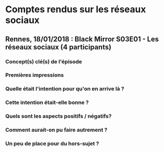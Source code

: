 # Comptes rendus sur les réseaux sociaux

## Rennes, 18/01/2018 : Black Mirror S03E01 - Les réseaux sociaux (4 participants)

### Concept(s) clé(s) de l'épisode

### Premières impressions

### Quelle était l'intention pour qu'on en arrive là ?

### Cette intention était-elle bonne ?

### Quels sont les aspects positifs / négatifs?

### Comment aurait-on pu faire autrement ?

### Un peu de place pour du hors-sujet ?
